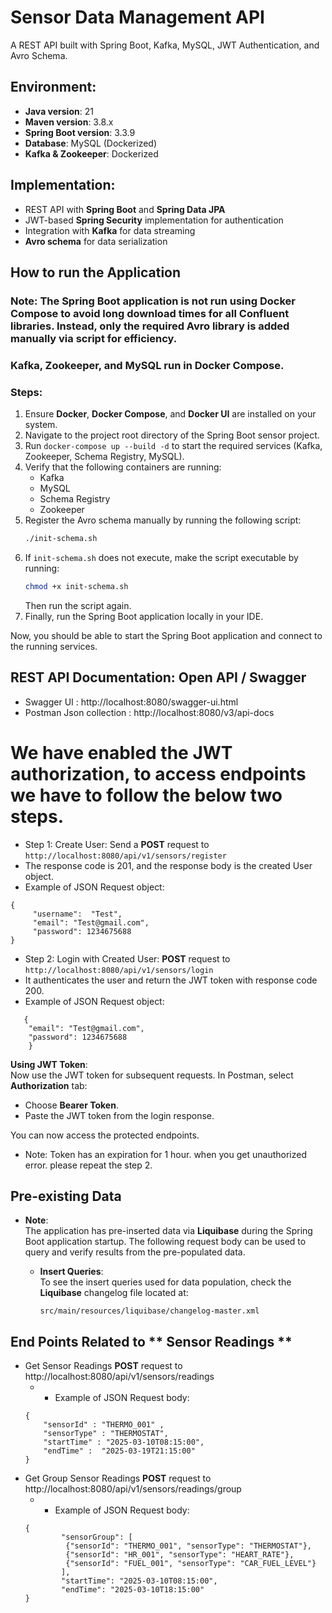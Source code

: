 # Sensor Data Management API
A REST API built with Spring Boot, Kafka, MySQL, JWT Authentication, and Avro Schema.

## Environment:
- **Java version**: 21
- **Maven version**: 3.8.x
- **Spring Boot version**: 3.3.9
- **Database**: MySQL (Dockerized)
- **Kafka & Zookeeper**: Dockerized

## Implementation:
- REST API with **Spring Boot** and **Spring Data JPA**
- JWT-based **Spring Security** implementation for authentication
- Integration with **Kafka** for data streaming
- **Avro schema** for data serialization

## How to run the Application
 ### Note: The Spring Boot application is not run using Docker Compose to avoid long download times for all Confluent libraries. Instead, only the required Avro library is added manually via script for efficiency.
 ### Kafka, Zookeeper, and MySQL run in Docker Compose.
### Steps:
1. Ensure **Docker**, **Docker Compose**, and **Docker UI** are installed on your system.
2. Navigate to the project root directory of the Spring Boot sensor project.
3. Run `docker-compose up --build -d` to start the required services (Kafka, Zookeeper, Schema Registry, MySQL).
4. Verify that the following containers are running:
    - Kafka
    - MySQL
    - Schema Registry
    - Zookeeper
5. Register the Avro schema manually by running the following script:
   ```bash
   ./init-schema.sh
   ```
6. If `init-schema.sh` does not execute, make the script executable by running:
   ```bash
   chmod +x init-schema.sh
   ```
   Then run the script again.
7. Finally, run the Spring Boot application locally in your IDE.

Now, you should be able to start the Spring Boot application and connect to the running services.

## REST API Documentation: Open API / Swagger
 - Swagger UI : http://localhost:8080/swagger-ui.html
 - Postman Json collection : http://localhost:8080/v3/api-docs

# We have enabled the JWT authorization, to access endpoints we have to follow the below two steps.
- Step 1: Create User: Send a **POST** request to `http://localhost:8080/api/v1/sensors/register`
- The response code is 201, and the response body is the created User object.
- Example of JSON Request object:
```
{
     "username":  "Test",
     "email": "Test@gmail.com",
     "password": 1234675688 
}
```
- Step 2: Login with Created User: **POST** request to `http://localhost:8080/api/v1/sensors/login`
- It authenticates the user and return the JWT token with response code 200.
- Example of JSON Request object:
```
   {
    "email": "Test@gmail.com",
    "password": 1234675688
    }
```

**Using JWT Token**:  
Now use the JWT token for subsequent requests. In Postman, select **Authorization** tab:
- Choose **Bearer Token**.
- Paste the JWT token from the login response.

You can now access the protected endpoints.
   - Note: Token has an expiration for 1 hour. when you get unauthorized error. please repeat the step 2.

## Pre-existing Data
- **Note**:  
  The application has pre-inserted data via **Liquibase** during the Spring Boot application startup. The following request body can be used to query and verify results from the pre-populated data.

    - **Insert Queries**:  
      To see the insert queries used for data population, check the **Liquibase** changelog file located at:
      ```
      src/main/resources/liquibase/changelog-master.xml
      ```
## End Points Related to ** Sensor Readings **
- Get Sensor Readings **POST** request to http://localhost:8080/api/v1/sensors/readings
  - - Example of JSON Request body:
  ```
  {
      "sensorId" : "THERMO_001" ,
      "sensorType" : "THERMOSTAT",
      "startTime" : "2025-03-10T08:15:00",
      "endTime" :  "2025-03-19T21:15:00"  
  }
  ```
- Get Group Sensor Readings **POST** request to http://localhost:8080/api/v1/sensors/readings/group
  - - Example of JSON Request body:
  ```
  {
          "sensorGroup": [
           {"sensorId": "THERMO_001", "sensorType": "THERMOSTAT"},
           {"sensorId": "HR_001", "sensorType": "HEART_RATE"},
           {"sensorId": "FUEL_001", "sensorType": "CAR_FUEL_LEVEL"}
          ],
          "startTime": "2025-03-10T08:15:00",
          "endTime": "2025-03-10T18:15:00"
  }
  ```

